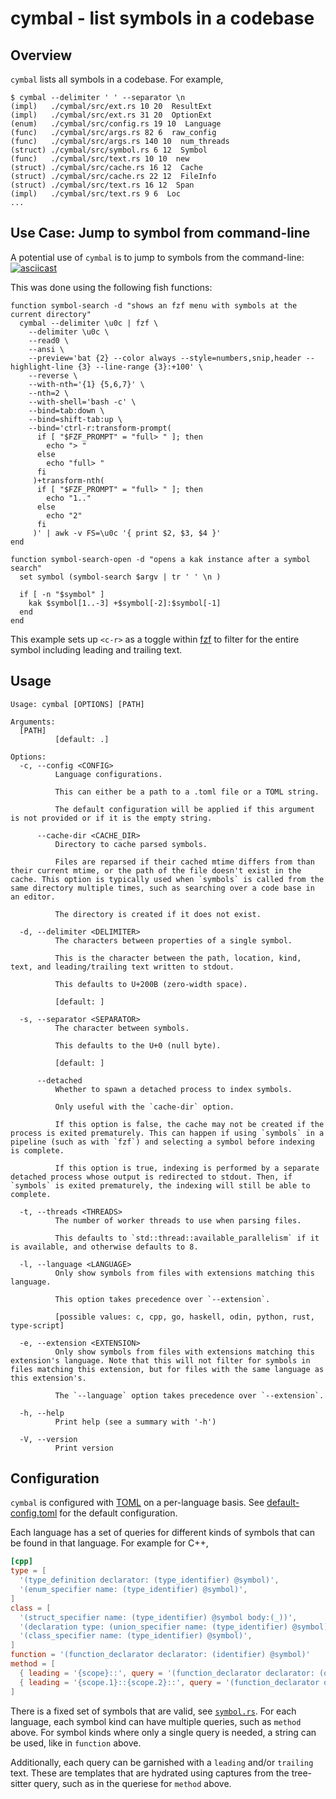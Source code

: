 # cymbal - list symbols in a codebase

## Overview
`cymbal` lists all symbols in a codebase. For example,
```
$ cymbal --delimiter ' ' --separator \n
(impl)   ./cymbal/src/ext.rs 10 20  ResultExt
(impl)   ./cymbal/src/ext.rs 31 20  OptionExt
(enum)   ./cymbal/src/config.rs 19 10  Language
(func)   ./cymbal/src/args.rs 82 6  raw_config
(func)   ./cymbal/src/args.rs 140 10  num_threads
(struct) ./cymbal/src/symbol.rs 6 12  Symbol
(func)   ./cymbal/src/text.rs 10 10  new
(struct) ./cymbal/src/cache.rs 16 12  Cache
(struct) ./cymbal/src/cache.rs 22 12  FileInfo
(struct) ./cymbal/src/text.rs 16 12  Span
(impl)   ./cymbal/src/text.rs 9 6  Loc
...
```

## Use Case: Jump to symbol from command-line
A potential use of `cymbal` is to jump to symbols from the command-line:
[![asciicast](https://asciinema.org/a/MzqFoRPvOqTztcuUg1PGWnUup.svg)][1]

This was done using the following fish functions:
```fish
function symbol-search -d "shows an fzf menu with symbols at the current directory"
  cymbal --delimiter \u0c | fzf \
    --delimiter \u0c \
    --read0 \
    --ansi \
    --preview='bat {2} --color always --style=numbers,snip,header --highlight-line {3} --line-range {3}:+100' \
    --reverse \
    --with-nth='{1} {5,6,7}' \
    --nth=2 \
    --with-shell='bash -c' \
    --bind=tab:down \
    --bind=shift-tab:up \
    --bind='ctrl-r:transform-prompt(
      if [ "$FZF_PROMPT" = "full> " ]; then
        echo "> "
      else
        echo "full> "
      fi
     )+transform-nth(
      if [ "$FZF_PROMPT" = "full> " ]; then
        echo "1.."
      else
        echo "2"
      fi
     )' | awk -v FS=\u0c '{ print $2, $3, $4 }'
end

function symbol-search-open -d "opens a kak instance after a symbol search"
  set symbol (symbol-search $argv | tr ' ' \n )

  if [ -n "$symbol" ]
    kak $symbol[1..-3] +$symbol[-2]:$symbol[-1]
  end
end
```

This example sets up `<c-r>` as a toggle within [fzf][2] to filter for the
entire symbol including leading and trailing text.

## Usage
```
Usage: cymbal [OPTIONS] [PATH]

Arguments:
  [PATH]
          [default: .]

Options:
  -c, --config <CONFIG>
          Language configurations.

          This can either be a path to a .toml file or a TOML string.

          The default configuration will be applied if this argument is not provided or if it is the empty string.

      --cache-dir <CACHE_DIR>
          Directory to cache parsed symbols.

          Files are reparsed if their cached mtime differs from than their current mtime, or the path of the file doesn't exist in the cache. This option is typically used when `symbols` is called from the same directory multiple times, such as searching over a code base in an editor.

          The directory is created if it does not exist.

  -d, --delimiter <DELIMITER>
          The characters between properties of a single symbol.

          This is the character between the path, location, kind, text, and leading/trailing text written to stdout.

          This defaults to U+200B (zero-width space).

          [default: ​]

  -s, --separator <SEPARATOR>
          The character between symbols.

          This defaults to the U+0 (null byte).

          [default: ]

      --detached
          Whether to spawn a detached process to index symbols.

          Only useful with the `cache-dir` option.

          If this option is false, the cache may not be created if the process is exited prematurely. This can happen if using `symbols` in a pipeline (such as with `fzf`) and selecting a symbol before indexing is complete.

          If this option is true, indexing is performed by a separate detached process whose output is redirected to stdout. Then, if `symbols` is exited prematurely, the indexing will still be able to complete.

  -t, --threads <THREADS>
          The number of worker threads to use when parsing files.

          This defaults to `std::thread::available_parallelism` if it is available, and otherwise defaults to 8.

  -l, --language <LANGUAGE>
          Only show symbols from files with extensions matching this language.

          This option takes precedence over `--extension`.

          [possible values: c, cpp, go, haskell, odin, python, rust, type-script]

  -e, --extension <EXTENSION>
          Only show symbols from files with extensions matching this extension's language. Note that this will not filter for symbols in files matching this extension, but for files with the same language as this extension's.

          The `--language` option takes precedence over `--extension`.

  -h, --help
          Print help (see a summary with '-h')

  -V, --version
          Print version
```

## Configuration
`cymbal` is configured with [TOML][3] on a per-language basis. See
[default-config.toml][4] for the default configuration.

Each language has a set of queries for different kinds of symbols that can be
found in that language. For example for C++,
```toml
[cpp]
type = [
  '(type_definition declarator: (type_identifier) @symbol)',
  '(enum_specifier name: (type_identifier) @symbol)',
]
class = [
  '(struct_specifier name: (type_identifier) @symbol body:(_))',
  '(declaration type: (union_specifier name: (type_identifier) @symbol))',
  '(class_specifier name: (type_identifier) @symbol)',
]
function = '(function_declarator declarator: (identifier) @symbol)'
method = [
  { leading = '{scope}::', query = '(function_declarator declarator: (qualified_identifier scope: (_) @scope name: (identifier) @symbol))' },
  { leading = '{scope.1}::{scope.2}::', query = '(function_declarator declarator: (qualified_identifier scope: (_) @scope.1 name: (qualified_identifier scope: (_) @scope.2 name: (identifier) @symbol)))' },
]
```
There is a fixed set of symbols that are valid, see [`symbol.rs`][5]. For each
language, each symbol kind can have multiple queries, such as `method` above.
For symbol kinds where only a single query is needed, a string can be used,
like in `function` above.

Additionally, each query can be garnished with a `leading` and/or `trailing`
text. These are templates that are hydrated using captures from the tree-sitter
query, such as in the queriese for `method` above.

[1]: https://asciinema.org/a/MzqFoRPvOqTztcuUg1PGWnUup
[2]: https://github.com/junegunn/fzf
[3]: https://toml.io/en/
[4]: ./cymbal/default-config.toml
[5]: ./cymbal/src/symbol.rs
